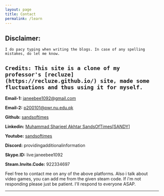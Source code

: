 ```yaml
---
layout: page
title: Contact
permalink: /learn
---
```

## Disclaimer:

`I do pacy typing when writing the blogs. In case of any spelling mistakes, do let me know.`

`Credits: This site is a clone of my professor's [recluze](https://recluze.github.io/) site, made some fluctuations and thus using it for myself.`
---

**Email-1:** [janeebee1092@gmail.com](https://mail.google.com/mail/u/0/#inbox?compose=DmwnWrRnZfcsKnHbfZJPvmnTCnZrvkSXGThjwKDpPkWskpSSFCBzlsqlTxTMVMkFLqCtwWLVQHNb)

**Email-2:** [p200101@pwr.nu.edu.pk](https://mail.google.com/mail/u/1/#inbox?compose=DmwnWrRspGkqDLBzMCmRCDQHGTfZkblzCXHjBTjStlWQvhCLNWqwMHtcCvBklbzQDswkfFgvDfJv)

**Github:** [sandsoftimes](https://github.com/sandsoftimes)

**Linkedin:** [Muhammad Sharjeel Akhtar SandsOfTimes[SANDY]](https://www.linkedin.com/in/muhammad-sharjeel-akhtar-sandsoftimes-sandy-52b1bb317/)

**Youtube:** [sandsoftimes](https://www.youtube.com/@Black-tq8op)

**Discord:** providingadditionalinformation

**Skype.ID:** live:janeebee1092

**Steam.Invite.Code:** 922334697

Feel free to contact me on any of the above platforms. Also i talk about video games, you can add me from the given steam code. If i'm not responding please just be patient. I'll respond to everyone ASAP. 

---

<br />
<br />
<br />
<br />
<br />
<br />
<br />
<br />
<br />
<br />
<br />
<br />

